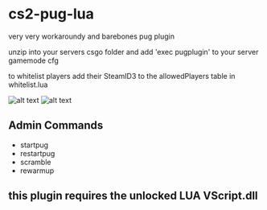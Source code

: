 # cs2-pug-lua
very very workaroundy and barebones pug plugin

unzip into your servers csgo folder and add 'exec pugplugin' to your server gamemode cfg

to whitelist players add their SteamID3 to the allowedPlayers table in whitelist.lua

![alt text](https://i.imgur.com/fLxHLux.jpeg)
![alt text](https://i.imgur.com/wCO9pHX.png)

## Admin Commands
- startpug
- restartpug
- scramble
- rewarmup

## this plugin requires the unlocked LUA VScript.dll
